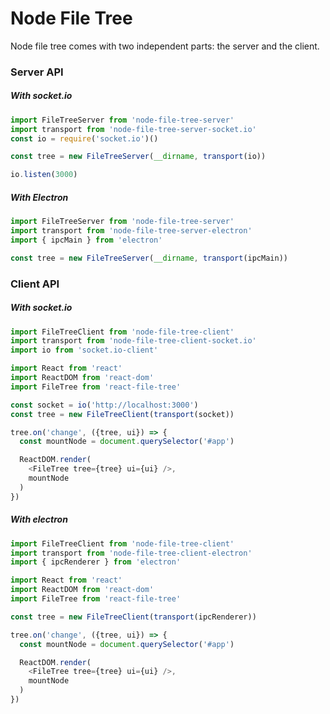 # Node File Tree

Node file tree comes with two independent parts: the server and the client.

### Server API

##### With socket.io

```JavaScript
import FileTreeServer from 'node-file-tree-server'
import transport from 'node-file-tree-server-socket.io'
const io = require('socket.io')()

const tree = new FileTreeServer(__dirname, transport(io))

io.listen(3000)
```

##### With Electron

```JavaScript
import FileTreeServer from 'node-file-tree-server'
import transport from 'node-file-tree-server-electron'
import { ipcMain } from 'electron'

const tree = new FileTreeServer(__dirname, transport(ipcMain))
```

### Client API

##### With socket.io

```JavaScript
import FileTreeClient from 'node-file-tree-client'
import transport from 'node-file-tree-client-socket.io'
import io from 'socket.io-client'

import React from 'react'
import ReactDOM from 'react-dom'
import FileTree from 'react-file-tree'

const socket = io('http://localhost:3000')
const tree = new FileTreeClient(transport(socket))

tree.on('change', ({tree, ui}) => {
  const mountNode = document.querySelector('#app')

  ReactDOM.render(
    <FileTree tree={tree} ui={ui} />,
    mountNode
  )
})
```

##### With electron

```JavaScript
import FileTreeClient from 'node-file-tree-client'
import transport from 'node-file-tree-client-electron'
import { ipcRenderer } from 'electron'

import React from 'react'
import ReactDOM from 'react-dom'
import FileTree from 'react-file-tree'

const tree = new FileTreeClient(transport(ipcRenderer))

tree.on('change', ({tree, ui}) => {
  const mountNode = document.querySelector('#app')

  ReactDOM.render(
    <FileTree tree={tree} ui={ui} />,
    mountNode
  )
})
```
